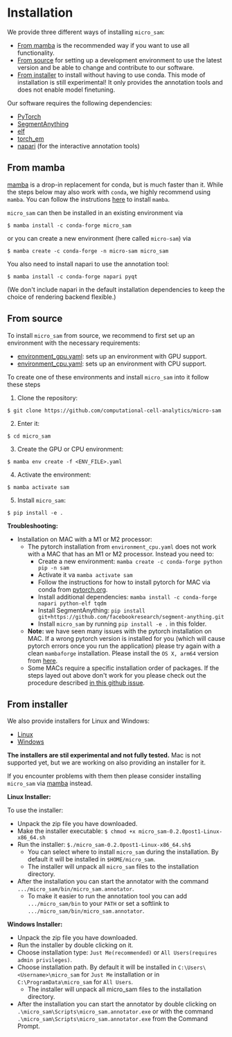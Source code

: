 # Installation

We provide three different ways of installing `micro_sam`:
- [From mamba](#from-mamba) is the recommended way if you want to use all functionality.
- [From source](#from-source) for setting up a development environment to use the latest version and be able to change and contribute to our software.
- [From installer](#from-installer) to install without having to use conda. This mode of installation is still experimental! It only provides the annotation tools and does not enable model finetuning.

Our software requires the following dependencies:
- [PyTorch](https://pytorch.org/get-started/locally/)
- [SegmentAnything](https://github.com/facebookresearch/segment-anything#installation)
- [elf](https://github.com/constantinpape/elf)
- [torch_em](https://github.com/constantinpape/torch-em)
- [napari](https://napari.org/stable/) (for the interactive annotation tools)


## From mamba

[mamba](https://mamba.readthedocs.io/en/latest/) is a drop-in replacement for conda, but is much faster than it.
While the steps below may also work with `conda`, we highly recommend using `mamba`.
You can follow the instrutions [here](https://mamba.readthedocs.io/en/latest/installation/mamba-installation.html) to install `mamba`.

`micro_sam` can then be installed in an existing environment via
```
$ mamba install -c conda-forge micro_sam
```
or you can create a new environment (here called `micro-sam`) via
```
$ mamba create -c conda-forge -n micro-sam micro_sam
```

You also need to install napari to use the annotation tool:
```
$ mamba install -c conda-forge napari pyqt
```
(We don't include napari in the default installation dependencies to keep the choice of rendering backend flexible.)


## From source

To install `micro_sam` from source, we recommend to first set up an environment with the necessary requirements:
- [environment_gpu.yaml](https://github.com/computational-cell-analytics/micro-sam/blob/master/environment_gpu.yaml): sets up an environment with GPU support.
- [environment_cpu.yaml](https://github.com/computational-cell-analytics/micro-sam/blob/master/environment_cpu.yaml): sets up an environment with CPU support.

To create one of these environments and install `micro_sam` into it follow these steps

1. Clone the repository:
```
$ git clone https://github.com/computational-cell-analytics/micro-sam
```
2. Enter it:
```
$ cd micro_sam
```
3. Create the GPU or CPU environment:

```
$ mamba env create -f <ENV_FILE>.yaml
```
4. Activate the environment:
```
$ mamba activate sam
```
5. Install `micro_sam`:
```
$ pip install -e .
```

**Troubleshooting:**

- Installation on MAC with a M1 or M2 processor:
    - The pytorch installation from `environment_cpu.yaml` does not work with a MAC that has an M1 or M2 processor. Instead you need to:
        - Create a new environment: `mamba create -c conda-forge python pip -n sam`
        - Activate it va `mamba activate sam`
        - Follow the instructions for how to install pytorch for MAC via conda from [pytorch.org](https://pytorch.org/).
        - Install additional dependencies: `mamba install -c conda-forge napari python-elf tqdm`
        - Install SegmentAnything: `pip install git+https://github.com/facebookresearch/segment-anything.git`
        - Install `micro_sam` by running `pip install -e .` in this folder.
    - **Note:** we have seen many issues with the pytorch installation on MAC. If a wrong pytorch version is installed for you (which will cause pytorch errors once you run the application) please try again with a clean `mambaforge` installation. Please install the `OS X, arm64` version from [here](https://github.com/conda-forge/miniforge#mambaforge).
    - Some MACs require a specific installation order of packages. If the steps layed out above don't work for you please check out the procedure described [in this github issue](https://github.com/computational-cell-analytics/micro-sam/issues/77).


## From installer

We also provide installers for Linux and Windows:
- [Linux](https://owncloud.gwdg.de/index.php/s/hM1bQ108YmcwyDn)
- [Windows](https://owncloud.gwdg.de/index.php/s/T1weJclOiYUUULE)
<!---
- [Mac](https://owncloud.gwdg.de/index.php/s/7YupGgACw9SHy2P)
-->

**The installers are stil experimental and not fully tested.** Mac is not supported yet, but we are working on also providing an installer for it.

If you encounter problems with them then please consider installing `micro_sam` via [mamba](#from-mamba) instead.

**Linux Installer:**

To use the installer:
- Unpack the zip file you have downloaded.
- Make the installer executable: `$ chmod +x micro_sam-0.2.0post1-Linux-x86_64.sh`
- Run the installer: `$./micro_sam-0.2.0post1-Linux-x86_64.sh$` 
    - You can select where to install `micro_sam` during the installation. By default it will be installed in `$HOME/micro_sam`.
    - The installer will unpack all `micro_sam` files to the installation directory.
- After the installation you can start the annotator with the command `.../micro_sam/bin/micro_sam.annotator`.
    - To make it easier to run the annotation tool you can add `.../micro_sam/bin` to your `PATH` or set a softlink to `.../micro_sam/bin/micro_sam.annotator`.

<!---
**Mac Installer:**

To use the Mac installer you will need to enable installing unsigned applications. Please follow [the instructions for 'Disabling Gatekeeper for one application only' here](https://disable-gatekeeper.github.io/).

Alternative link on how to disable gatekeeper.
https://www.makeuseof.com/how-to-disable-gatekeeper-mac/

TODO detailed instruction
-->

**Windows Installer:**

- Unpack the zip file you have downloaded.
- Run the installer by double clicking on it.
- Choose installation type: `Just Me(recommended)` or `All Users(requires admin privileges)`.
- Choose installation path. By default it will be installed in `C:\Users\<Username>\micro_sam` for `Just Me` installation or in `C:\ProgramData\micro_sam` for `All Users`.
	- The installer will unpack all micro_sam files to the installation directory.
- After the installation you can start the annotator by double clicking on `.\micro_sam\Scripts\micro_sam.annotator.exe` or  with the command `.\micro_sam\Scripts\micro_sam.annotator.exe` from the Command Prompt.
